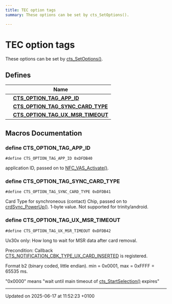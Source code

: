 ```yaml
---
title: TEC option tags
summary: These options can be set by cts_SetOptions(). 

---
```


# TEC option tags

These options can be set by [cts_SetOptions()](). 

## Defines

|                | Name           |
| -------------- | -------------- |
|  | **[CTS_OPTION_TAG_APP_ID](group___t_e_c___o_p_t_i_o_n___t_a_g_s.md#define-cts-option-tag-app-id)**  |
|  | **[CTS_OPTION_TAG_SYNC_CARD_TYPE](group___t_e_c___o_p_t_i_o_n___t_a_g_s.md#define-cts-option-tag-sync-card-type)**  |
|  | **[CTS_OPTION_TAG_UX_MSR_TIMEOUT](group___t_e_c___o_p_t_i_o_n___t_a_g_s.md#define-cts-option-tag-ux-msr-timeout)**  |




## Macros Documentation

### define CTS_OPTION_TAG_APP_ID

```
#define CTS_OPTION_TAG_APP_ID 0xDFDB40
```


application ID, passed on to [NFC_VAS_Activate()](titusstubs_8cpp.md#function-nfc-vas-activate). 


### define CTS_OPTION_TAG_SYNC_CARD_TYPE

```
#define CTS_OPTION_TAG_SYNC_CARD_TYPE 0xDFDB41
```


Card Type for synchroneous (contact) Chip, passed on to [crdSync_PowerUp()](crdsync_8h.md#function-crdsync-powerup). 1-byte value. Not supported for trinity/android. 


### define CTS_OPTION_TAG_UX_MSR_TIMEOUT

```
#define CTS_OPTION_TAG_UX_MSR_TIMEOUT 0xDFDB42
```


Ux30x only: How long to wait for MSR data after card removal.

 Precondition: Callback [CTS_NOTIFICATION_CBK_TYPE_UX_CARD_INSERTED](group___t_e_c___n_o_t_i_f_i_c_a_t_i_o_n___c_b_k___t_y_p_e.md#define-cts-notification-cbk-type-ux-card-inserted) is registered.

 Format b2 (binary coded, little endian). min = 0x0001, max = 0xFFFF = 65535 ms.

 "0x0000" means "wait until main timeout of [cts_StartSelection()](tec_8h.md#function-cts-startselection) expires" 




-------------------------------

Updated on 2025-06-17 at 11:52:23 +0100